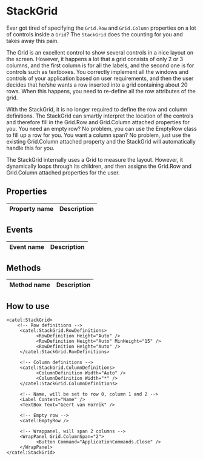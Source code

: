 StackGrid
=========

Ever got tired of specifying the `Grid.Row` and `Grid.Column` properties on a lot of controls inside a `Grid`? The `StackGrid` 
does the counting for you and takes away this pain.

The Grid is an excellent control to show several controls in a nice layout on the screen. However, it happens a lot that a grid 
consists of only 2 or 3 columns, and the first column is for all the labels, and the second one is for controls such as textboxes. 
You correctly implement all the windows and controls of your application based on user requirements, and then the user decides that 
he/she wants a row inserted into a grid containing about 20 rows. When this happens, you need to re-define all the row attributes 
of the grid.

With the StackGrid, it is no longer required to define the row and column definitions. The StackGrid can smartly interpret the 
location of the controls and therefore fill in the Grid.Row and Grid.Column attached properties for you. You need an empty row? 
No problem, you can use the EmptyRow class to fill up a row for you. You want a column span? No problem, just use the existing 
Grid.Column attached property and the StackGrid will automatically handle this for you.

The StackGrid internally uses a Grid to measure the layout. However, it dynamically loops through its children, and then assigns 
the Grid.Row and Grid.Column attached properties for the user.

## Properties

Property name|Description
-|-


## Events

Event name|Description
-|-


## Methods

Method name|Description
-|-


## How to use

```
<catel:StackGrid>
    <!-- Row definitions -->
     <catel:StackGrid.RowDefinitions>
           <RowDefinition Height="Auto" />
           <RowDefinition Height="Auto" MinHeight="15" />
           <RowDefinition Height="Auto" />
     </catel:StackGrid.RowDefinitions>
      
     <!-- Column definitions -->
     <catel:StackGrid.ColumnDefinitions>
           <ColumnDefinition Width="Auto" />
           <ColumnDefinition Width="*" />
     </catel:StackGrid.ColumnDefinitions>
      
     <!-- Name, will be set to row 0, column 1 and 2 -->
     <Label Content="Name" />
     <TextBox Text="Geert van Horrik" />
      
     <!-- Empty row -->
     <catel:EmptyRow />
      
     <!-- Wrappanel, will span 2 columns -->
     <WrapPanel Grid.ColumnSpan="2">
           <Button Command="ApplicationCommands.Close" />
     </WrapPanel>
</catel:StackGrid>
```
